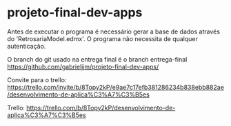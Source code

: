 # projeto-final-dev-apps
Antes de executar o programa é necessário gerar a base de dados através do 'RetrosariaModel.edmx'.
O programa não necessita de qualquer autenticação.

O branch do git usado na entrega final é o branch entrega-final
https://github.com/gabrieljjm/projeto-final-dev-apps/

Convite para o trello:
https://trello.com/invite/b/8Topy2kP/e9ae7c17efb381286234b838ebb882ae/desenvolvimento-de-aplica%C3%A7%C3%B5es

Trello:
https://trello.com/b/8Topy2kP/desenvolvimento-de-aplica%C3%A7%C3%B5es
